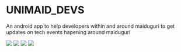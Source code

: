 # UNIMAID_DEVS
An android app to help developers within and around maiduguri to get updates on tech events hapening around maiduguri

![](https://user-images.githubusercontent.com/39338964/87302274-05bef680-c509-11ea-8a98-fd8442e73a1e.png)
![](https://user-images.githubusercontent.com/39338964/87302279-08b9e700-c509-11ea-8d07-ca2b01951e7c.png)
![](https://user-images.githubusercontent.com/39338964/87302285-0b1c4100-c509-11ea-88f1-8a913eee2ecc.png)
![](https://user-images.githubusercontent.com/39338964/87302294-0e173180-c509-11ea-84dc-50108b7c70dd.png)
